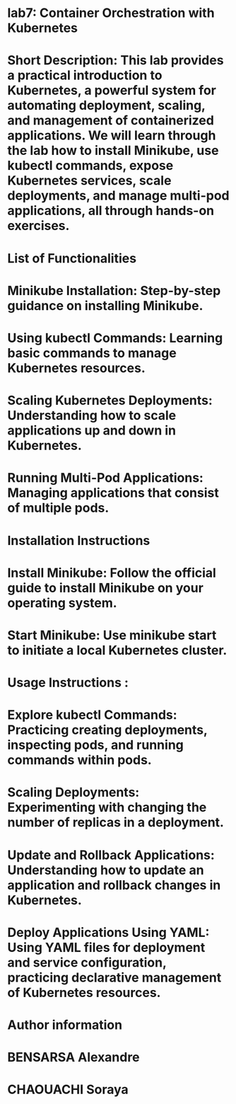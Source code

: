 # lab7: Container Orchestration with Kubernetes 

# Short Description: This lab provides a practical introduction to Kubernetes, a powerful system for automating deployment, scaling, and management of containerized applications. We will learn through the lab how to install Minikube, use kubectl commands, expose Kubernetes services, scale deployments, and manage multi-pod applications, all through hands-on exercises. 

# List of Functionalities
# Minikube Installation: Step-by-step guidance on installing Minikube.
# Using kubectl Commands: Learning basic commands to manage Kubernetes resources.
# Scaling Kubernetes Deployments: Understanding how to scale applications up and down in Kubernetes.
# Running Multi-Pod Applications: Managing applications that consist of multiple pods.


# Installation Instructions
# Install Minikube: Follow the official guide to install Minikube on your operating system.
# Start Minikube: Use minikube start to initiate a local Kubernetes cluster.


# Usage Instructions : 
# Explore kubectl Commands: Practicing creating deployments, inspecting pods, and running commands within pods.
# Scaling Deployments: Experimenting with changing the number of replicas in a deployment.
# Update and Rollback Applications: Understanding how to update an application and rollback changes in Kubernetes.
# Deploy Applications Using YAML: Using YAML files for deployment and service configuration, practicing declarative management of Kubernetes resources.


# Author information 
# BENSARSA Alexandre 
# CHAOUACHI Soraya
